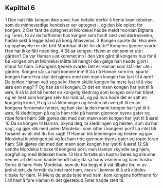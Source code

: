 ## Kapittel 6

1 Den natt fikk kongen ikke sove; han befalte derfor å hente krønikeboken, som de minneverdige hendelser var optegnet i, og den ble oplest for kongen.
2 Der fant de optegnet at Mordekai hadde meldt hvordan Bigtana og Teres, to av de hoffmenn hos kongen som holdt vakt ved dørtreskelen, hadde søkt å legge hånd på kong Ahasverus.
3 Kongen spurte da: Hva ære og opphøyelse er det blitt Mordekai til del for dette? Kongens tjenere svarte: Han har ikke fått noen ting.
4 Så sa kongen: Hvem er det som er ute i gården? Da var Haman just kommet inn i den ytre gård til kongens hus for å be kongen om at Mordekai måtte bli hengt i den galge han hadde gjort i stand for ham.
5 Kongens tjenere svarte: Det er Haman som står der ute i gården. Kongen så: La ham komme inn!
6 Da nå Haman kom inn, spurte kongen ham: Hva skal det gjøres med den mann kongen har lyst til å ære? Da tenkte Haman ved seg selv: Hvem skulle kongen ha mere lyst til å vise ære enn meg?
7 Og han sa til kongen: Er det en mann kongen har lyst til å ære,
8 så la det bli hentet en kongelig kledning som kongen selv har båret, og en hest som kongen selv har ridd på, og på hvis hode det er satt en kongelig krone,
9 og la så kledningen og hesten bli overgitt til en av kongens fornemste fyrster, og han skal la den mann kongen har lyst til å ære, få kledningen på og la ham ride på hesten gjennom byens gater og rope foran ham: Slik gjøres det med den mann som kongen har lyst til å ære!
10 Da sa kongen til Haman: Skynd deg, ta kledningen og hesten, som du har sagt, og gjør slik med jøden Mordekai, som sitter i kongens port! La intet bli forsømt av alt det du har sagt!
11 Haman tok kledningen og hesten og gav Mordekai kledningen på og lot ham ride gjennom byens gater og ropte foran ham: Slik gjøres det med den mann som kongen har lyst til å ære!
12 Så vendte Mordekai tilbake til kongens port; men Haman skyndte seg hjem, sorgfull og med tildekket hode.
13 Han fortalte sin hustru Seres og alle sine venner alt det som hadde hendt ham; da sa hans vismenn og hans hustru Seres til ham: Hvis Mordekai, som du har begynt å stå tilbake for, er av jødisk ætt, da formår du intet mot ham, men vil komme til å stå aldeles tilbake for ham.
14 Mens de enda talte med ham, kom kongens hoffmenn for i all hast å føre Haman til det gjestebud Ester hadde stelt til.
